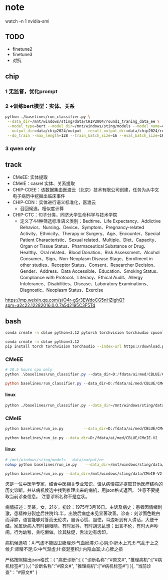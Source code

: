 # note

watch -n 1 nvidia-smi

## TODO

* finetune2
* finetune3
* 对抗

## chip

### 1 无监督，优化prompt

### 2 +训练bert模型：实体、关系

```bash
python ./baselines/run_classifier.py \
 --data_dir=/mnt/windows/sting/data/CHIP2004/round1_traning_data_ee \
 --model_type=bert --model_dir=/mnt/windows/sting/models --model_name=chinese-bert-wwm-ext --task_name=ee \
 --output_dir=data/chip2024/output --result_output_dir=data/chip2024/result_output \
 --do_train --max_length=128 --train_batch_size=16 --eval_batch_size=16 --learning_rate=3e-5 --epochs=5 --warmup_proportion=0.1 --earlystop_patience=100 --max_grad_norm=0.0 --logging_steps=10 --save_steps=10 --seed=2021
```

### 3 qwen only

## track

* CMeEE: 实体提取
* CMeIE：casrel 实体、关系提取
* CHIP-CDEE：该数据集由医渡云（北京）技术有限公司创建，任务为从中文电子病历中挖掘出临床事件
* CHIP-CDN：实体进行语义标准化，医渡云
  * 召回候选，相似度计算
* CHIP-CTC：句子分类，同济大学生命科学与技术学院
  * 定义了44种筛选标准语义类别：Bedtime、Life Expectancy、Addictive Behavior、Nursing、Device、Symptom、Pregnancy-related Activity、Ethnicity、Therapy or Surgery、Age、Encounter、Special Patient Characteristic、Sexual related、Multiple、Diet、Capacity、Organ or Tissue Status、Pharmaceutical Substance or Drug、Healthy、Oral related、Blood Donation、Risk Assessment、Alcohol Consumer、Sign、Non-Neoplasm Disease Stage、Enrollment in other studies、Receptor Status、Consent、Researcher Decision、Gender、Address、Data Accessible、Education、Smoking Status、Compliance with Protocol、Literacy、Ethical Audit、Allergy Intolerance、Disabilities、Disease、Laboratory Examinations、Diagnostic、Neoplasm Status、Exercise

https://mp.weixin.qq.com/s/O4r-gSr3EWdoCG5nHZIghQ?spm=a2c22.12282016.0.0.7a5d2195C3F5Td

## bash

```bash
conda create -n cblue python=3.12 pytorch torchvision torchaudio cpuonly -c pytorch -y

conda create -n cblue python=3.12
pip install torch torchvision torchaudio --index-url https://download.pytorch.org/whl/cu124
```

### CMeEE

```powershell
# 10.5 hours cpu only
python .\baselines\run_classifier.py --data_dir=D:/fdata/ai/med/CBLUE/CMeEE-V2 --model_type=bert --model_dir=D:/fdata/ai/l --model_name=chinese-bert-wwm-ext --task_name=ee --output_dir=data/output --result_output_dir=data/result_output --do_train --max_length=128 --train_batch_size=16 --eval_batch_size=16 --learning_rate=3e-5 --epochs=5 --warmup_proportion=0.1 --earlystop_patience=100 --max_grad_norm=0.0 --logging_steps=200 --save_steps=200 --seed=2021

python baselines/run_classifier.py --data_dir=D:/fdata/ai/med/CBLUE/CMeEE-V2 --model_type=bert --model_dir=./data/output/ee --model_name=chinese-bert-wwm-ext --task_name=ee --output_dir=data/output --result_output_dir=data/result_output --do_predict    --max_length=128 --eval_batch_size=1   --seed=2021
```

#### linux

```bash
python ./baselines/run_classifier.py --data_dir=/mnt/windows/sting/data/CMeEE-V2 --model_type=bert --model_dir=/mnt/windows/sting/models --model_name=chinese-bert-wwm-ext --task_name=ee --output_dir=data/output --result_output_dir=data/result_output --do_train --max_length=128 --train_batch_size=16 --eval_batch_size=16 --learning_rate=3e-5 --epochs=5 --warmup_proportion=0.1 --earlystop_patience=100 --max_grad_norm=0.0 --logging_steps=200 --save_steps=800 --seed=2021
```

### CMeIE

```bash
python baselines/run_ie.py         --data_dir=D:/fdata/ai/med/CBLUE/CMeIE-V2        --model_type=bert        --model_dir=D:/fdata/ai/l          --model_name=chinese-bert-wwm-ext         --task_name=ie        --output_dir=data/output        --result_output_dir=data/result_output         --do_train         --max_length=128         --train_batch_size=32         --eval_batch_size=64         --learning_rate=3e-5         --epochs=7         --warmup_proportion=0.1         --earlystop_patience=100         --max_grad_norm=0.0         --logging_steps=200         --save_steps=200         --seed=2021
        
python baselines/run_ie.py --data_dir=D:/fdata/ai/med/CBLUE/CMeIE-V2        --model_type=bert        --model_dir=./data/output/ie       --model_name=chinese-bert-wwm-ext         --task_name=ie        --output_dir=data/output        --result_output_dir=data/result_output --do_predict  --max_length=128  --eval_batch_size=32
```

#### linux

```bash
# /mnt/windows/sting/models   data/output/ee  
nohup python baselines/run_ie.py    --data_dir=/mnt/windows/sting/data/CMeIE-V2    --model_type=bert     --model_dir=/mnt/windows/sting/models         --model_name=chinese-bert-wwm-ext    --task_name=ie      --output_dir=data/output     --result_output_dir=data/result_output         --do_train         --max_length=128         --train_batch_size=32         --eval_batch_size=64         --learning_rate=3e-5         --epochs=7     --warmup_proportion=0.1         --earlystop_patience=100         --max_grad_norm=0.0         --logging_steps=200         --save_steps=1000         --seed=2021 >logs/ie_train.log 2>&1 &

python baselines/run_ie.py --data_dir=/mnt/windows/sting/data/CMeIE-V2        --model_type=bert        --model_dir=./data/output/ie       --model_name=chinese-bert-wwm-ext         --task_name=ie        --output_dir=data/output        --result_output_dir=data/result_output --do_predict  --max_length=128  --eval_batch_size=32
```


您是一位中医学专家，结合中医相关专业知识，请从病情描述提取其他医疗结构的历史诊断，并从病机候选中找到推理出来的病机，用json格式返回。
注意不要提取当前诊查信息。
注意诊断名称不是症状。

病情描述：吴某，女，21岁。初诊：1975年3月16日。主诉及病史：患者因情绪刺激，患精神分裂症后住院1年半，出院后病症未见显著改善。诊查：刻诊面色眺白而浮肿，语言能够对答而无伦次，自诉心慌、胆怯，耳边听到有人讲话，大便干结。家属诉病人有时翻眼睛，有时发抖，有时胡思乱想；出言不伦，有时大声吵闹。行为幼稚，贪吃懒做。诊其脉促，舌淡边有齿印。

病机候选项：A:气虚不能固卫腠理;B:气血瘀滞;C:心阴;D:肝木上亢;E:气乱于上之候;F:肾精不足;G:中气渐虚;H:痰涎壅积;I:内陷血室;J:心脾之损

严格按照输出json格式：{
  "病史诊断":[
{
"诊断名称":"#原文#",
"推理病机":["#病机标签#"]
},{
"诊断名称":"#原文#",
"推理病机":["#病机标签#"]
}],
"当前诊查"："#原文#"
}